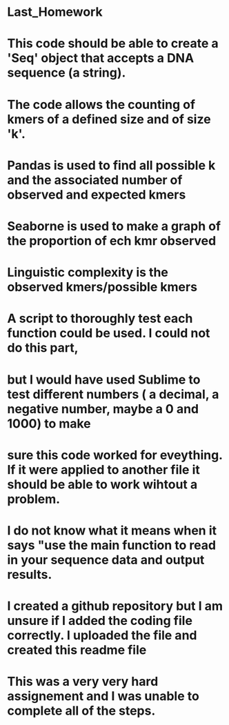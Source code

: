 # Last_Homework

# This code should be able to create a 'Seq' object that accepts a DNA sequence (a string).
# The code allows the counting of kmers of a defined size and of size 'k'.
# Pandas is used to find all possible k and the associated number of observed and expected kmers
# Seaborne is used to make a graph of the proportion of ech kmr observed
# Linguistic complexity is the observed kmers/possible kmers
# A script to thoroughly test each function could be used. I could not do this part, 
# but I would have used Sublime to test different numbers ( a decimal, a negative number, maybe a 0 and 1000) to make
# sure this code worked for eveything. If it were applied to another file it should be able to work wihtout a problem.
# I do not know what it means when it says "use the main function to read in your sequence data and output results.
# I created a github repository but I am unsure if I added the coding file correctly. I uploaded the file and created this readme file
# This was a very very hard assignement and I was unable to complete all of the steps.
